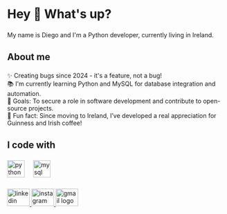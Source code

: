 <h1 align="left">Hey 👋 What's up?</h1>

###

<p align="left">My name is Diego and I'm a Python developer, currently living in Ireland.</p>

###

<h2 align="left">About me</h2>

###

<p align="left">✨ Creating bugs since 2024 - it's a feature, not a bug!<br>📚 I'm currently learning Python and MySQL for database integration and automation.<br>🎯 Goals: To secure a role in software development and contribute to open-source projects.<br>🎲 Fun fact: Since moving to Ireland, I’ve developed a real appreciation for Guinness and Irish coffee!</p>

###

<h2 align="left">I code with</h2>

###

<div align="left">
  <img src="https://cdn.jsdelivr.net/gh/devicons/devicon/icons/python/python-original.svg" height="40" alt="python logo"  />
  <img width="12" />
  <img src="https://cdn.jsdelivr.net/gh/devicons/devicon/icons/mysql/mysql-original.svg" height="40" alt="mysql logo"  />
</div>

###

<div align="left">
  <a href="https://www.linkedin.com/in/diego-facchinetti/" target="_blank">
    <img src="https://raw.githubusercontent.com/maurodesouza/profile-readme-generator/master/src/assets/icons/social/linkedin/default.svg" width="52" height="40" alt="linkedin logo"  />
  </a>
  <a href="https://www.instagram.com/diegofacchinetti/" target="_blank">
    <img src="https://raw.githubusercontent.com/maurodesouza/profile-readme-generator/master/src/assets/icons/social/instagram/default.svg" width="52" height="40" alt="instagram logo"  />
  </a>
  <a href="mailto:diegofacchinetti01@gmail.com" target="_blank">
    <img src="https://raw.githubusercontent.com/maurodesouza/profile-readme-generator/master/src/assets/icons/social/gmail/default.svg" width="52" height="40" alt="gmail logo"  />
  </a>
</div>

###
